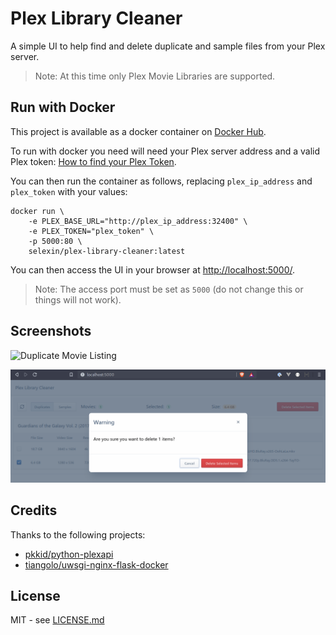 # Plex Library Cleaner

A simple UI to help find and delete duplicate and sample files from your Plex server.

>Note: At this time only Plex Movie Libraries are supported.

## Run with Docker

This project is available as a docker container on [Docker Hub](https://hub.docker.com/r/selexin/plex-library-cleaner).

To run with docker you need will need your Plex server address and
a valid Plex token: [How to find your Plex Token](https://support.plex.tv/articles/204059436-finding-an-authentication-token-x-plex-token/).

You can then run the container as follows, replacing `plex_ip_address`
and `plex_token` with your values:

```
docker run \
	-e PLEX_BASE_URL="http://plex_ip_address:32400" \
	-e PLEX_TOKEN="plex_token" \
	-p 5000:80 \
	selexin/plex-library-cleaner:latest
```

You can then access the UI in your browser at [http://localhost:5000/](http://localhost:5000/).

>Note: The access port must be set as `5000` (do not change this or things will not work).

## Screenshots

![Duplicate Movie Listing](screenshots/duplicates.png)

![Delete Confirmation](screenshots/confirmation.png)



## Credits
Thanks to the following projects:
- [pkkid/python-plexapi](https://github.com/pkkid/python-plexapi)
- [tiangolo/uwsgi-nginx-flask-docker](https://github.com/tiangolo/uwsgi-nginx-flask-docker)

## License
MIT - see [LICENSE.md](https://github.com/se1exin/Plex-Library-Cleaner/blob/master/LICENSE.md)